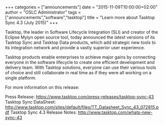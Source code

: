 +++
categories = ["announcements"]
date = "2015-11-09T10:00:00+02:00"
author = "OSLC Administrator"
tags = ["announcements","software","tasktop"]
title = "Learn more about Tasktop Sync 4.3 (July 2015)"
+++

Tasktop, the leader in Software Lifecycle Integration (SLI) and creator of the Eclipse Mylyn open source tool, today announced the latest versions of its Tasktop Sync and Tasktop Data products, which add strategic new tools to its integration network and provide a vastly superior user experience.

Tasktop products enable enterprises to achieve major gains by connecting everyone in the software lifecycle to create one efficient development and delivery team. With Tasktop solutions, everyone can use their various tools of choice and still collaborate in real time as if they were all working on a single platform.

For more information on this release: 

Press Release: https://www.tasktop.com/press-releases/tasktop-sync-43
Tasktop Sync DataSheet: http://www.tasktop.com/sites/default/files/TT_Datasheet_Sync_43_072815.pdf
Tasktop Sync 4.3 Release Notes: http://www.tasktop.com/whats-new-sync-43